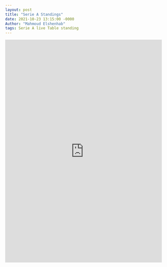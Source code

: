 ```yaml
---
layout: post
title: "Serie A Standings"
date: 2021-10-23 13:15:00 -0000
Author: "Mahmoud Elshenhab"
tags: Serie A live Table standing
---
```


<iframe width="100%" height="717" src="https://www.sofascore.com/tournament/33/37475/standings/tables/embed" frameborder="0"></iframe>
